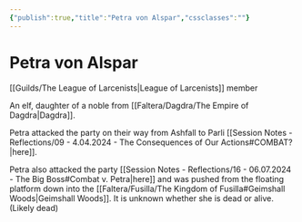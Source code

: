 ```yaml
---
{"publish":true,"title":"Petra von Alspar","cssclasses":""}
---
```


# Petra von Alspar
[[Guilds/The League of Larcenists\|League of Larcenists]] member

An elf, daughter of a noble from [[Faltera/Dagdra/The Empire of Dagdra\|Dagdra]]. 

Petra attacked the party on their way from Ashfall to Parli [[Session Notes - Reflections/09 - 4.04.2024 - The Consequences of Our Actions#COMBAT?\|here]]. 

Petra also attacked the party [[Session Notes - Reflections/16 - 06.07.2024 - The Big Boss#Combat v. Petra\|here]] and was pushed from the floating platform down into the [[Faltera/Fusilla/The Kingdom of Fusilla#Geimshall Woods\|Geimshall Woods]]. It is unknown whether she is dead or alive. (Likely dead)